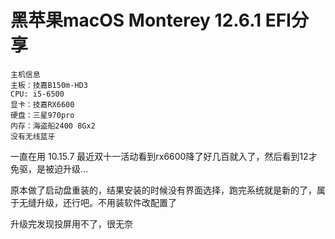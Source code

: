 # 黑苹果macOS Monterey 12.6.1 EFI分享
```
主机信息
主板：技嘉B150m-HD3
CPU: i5-6500
显卡：技嘉RX6600
硬盘：三星970pro
内存：海盗船2400 8Gx2 
没有无线蓝牙
```

一直在用 10.15.7 最近双十一活动看到rx6600降了好几百就入了，然后看到12才免驱，是被迫升级...

原本做了启动盘重装的，结果安装的时候没有界面选择，跑完系统就是新的了，属于无缝升级，还行吧。不用装软件改配置了

升级完发现投屏用不了，很无奈
